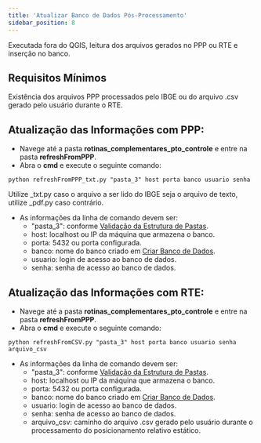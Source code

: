 ```yaml
---
title: 'Atualizar Banco de Dados Pós-Processamento'
sidebar_position: 8
---
```

Executada fora do QGIS, leitura dos arquivos gerados no PPP ou RTE e inserção no banco.

## Requisitos Mínimos
Existência dos arquivos PPP processados pelo IBGE ou do arquivo .csv gerado pelo usuário durante o RTE.

## Atualização das Informações com PPP:
* Navege até a pasta **rotinas_complementares_pto_controle** e entre na pasta **refreshFromPPP**.
* Abra o **cmd** e execute o seguinte comando:
```
python refreshFromPPP_txt.py "pasta_3" host porta banco usuario senha
```
Utilize _txt.py caso o arquivo a ser lido do IBGE seja o arquivo de texto, utilize _pdf.py caso contrário.
* As informações da linha de comando devem ser:
    * "pasta_3": conforme [Validação da Estrutura de Pastas](/guia_pto_controle/validar_estrutura_pastas.md).
    * host: localhost ou IP da máquina que armazena o banco.
    * porta: 5432 ou porta configurada.
    * banco: nome do banco criado em [Criar Banco de Dados](/guia_pto_controle/criar_banco_dados.md).
    * usuario: login de acesso ao banco de dados.
    * senha: senha de acesso ao banco de dados.

## Atualização das Informações com RTE:
* Navege até a pasta **rotinas_complementares_pto_controle** e entre na pasta **refreshFromPPP**.
* Abra o **cmd** e execute o seguinte comando:
```
python refreshFromCSV.py "pasta_3" host porta banco usuario senha arquivo_csv
```
* As informações da linha de comando devem ser:
    * "pasta_3": conforme [Validação da Estrutura de Pastas](/guia_pto_controle/validar_estrutura_pastas.md).
    * host: localhost ou IP da máquina que armazena o banco.
    * porta: 5432 ou porta configurada.
    * banco: nome do banco criado em [Criar Banco de Dados](/guia_pto_controle/criar_banco_dados.md).
    * usuario: login de acesso ao banco de dados.
    * senha: senha de acesso ao banco de dados.
    * arquivo_csv: caminho do arquivo .csv gerado pelo usuário durante o processamento do posicionamento relativo estático.